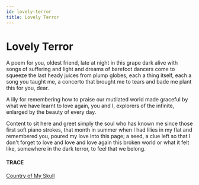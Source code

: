 ```yaml
---
id: lovely-terror
title: Lovely Terror 
---
```


# Lovely Terror

A poem for you, oldest friend,
late at night in this grape dark
alive with songs of suffering and light
and dreams of barefoot dancers
come to squeeze the last heady juices
from plump globes, each a thing itself,
each a song you taught me,
a concerto that brought me to tears
and bade me plant this for you, dear.

A lily for remembering how to praise
our mutilated world made graceful
by what we have learnt to love again,
you and I, explorers of the infinite,
enlarged by the beauty of every day.

Content to sit here 
and greet simply the soul 
who has known me 
since those first soft piano strokes,
that month in summer 
when I had lilies in my flat 
and remembered you,
poured my love into this page;
a seed, 
a clue left so that I don't forget
to love and love and love again 
this broken world
or what it felt like, 
somewhere in the dark terror,
to feel that we belong.


#### TRACE

[Country of My Skull](http://andytudhope.africa/yours-sincerely-masters-thesis/#krog)
